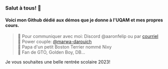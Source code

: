 ### Salut à tous! 👋
#### Voici mon Github dédié aux démos que je donne à l'UQAM et mes propres cours.

>💌 Pour communiquer avec moi: Discord @aaronfelip ou par [courriel](osorio_arancibia.aaron@courrier.uqam.ca)  
>🩵 Power couple: [@marwa-darouich](https://www.github.com/marwa-darouich)  
>🐶 Papa d'un petit Boston Terrier nommé Nixy  
>🍜 Fan de GTO, Golden Boy, DB...  

Je vous souhaites une belle rentrée scolaire 2023!
